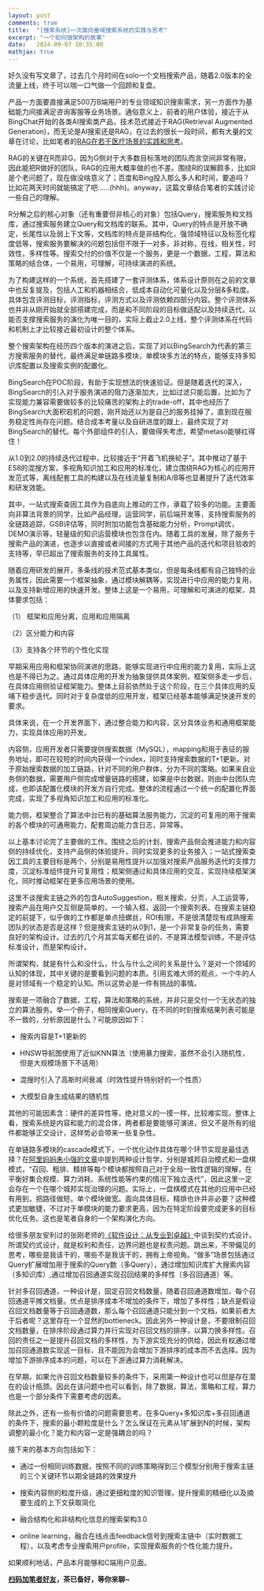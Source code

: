 ```yaml
---
layout: post
comments: true
title:  "[搜索系统]一次面向垂域搜索系统的实践与思考"
excerpt: "一个如何做架构的故事"
date:   2024-09-07 10:35:00
mathjax: true
---
```


好久没有写文章了，过去几个月时间在solo一个文档搜索产品，随着2.0版本的全流量上线，终于可以喘一口气做一个回顾和复盘。

产品一方面要直接满足500万B端用户的专业领域知识搜索需求，另一方面作为基础能力间接满足咨询客服等业务场景。通俗意义上，前者的用户体验，接近于从BingChat开始的各类AI搜索类产品，技术范式接近于RAG(Retrieval Augmented Generation)，而无论是AI搜索还是RAG，在过去的很长一段时间，都有大量的文章在讨论，比如笔者的[RAG在若干医疗场景的实践和思考](https://mp.weixin.qq.com/s?__biz=MzU2MTY2ODEzNA==&mid=2247484869&idx=1&sn=4bf5c85a58fa2e5ee477442752d2a832&chksm=fc740c8ccb03859afd52c4294626eb7b9014533cb4615343f4102708a46128db8fe70afa8407&token=1535827598&lang=zh_CN#rd)。

RAG的关键在R而非G，因为G侧对于大多数目标落地的团队而言空间非常有限，因此能把R做好的团队，RAG的应用大概率做的也不差。围绕R的误解颇多，比如R是个老问题了，现在做没啥意义了；百度和Bing投入那么多人和时间，要追吗？比如花两天时间就能搞定了吧......(hhh)。anyway，这篇文章结合笔者的实践讨论一些自己的理解。

R分解之后的核心对象（还有重要但非核心的对象）包括Query，搜索服务和文档库，通过搜索服务建立Query和文档库的联系。其中，Query的特点是开放不确定，长尾性以及弱上下文等，文档库的特点是非结构化，强领域特征以及标签化程度低等，搜索服务要解决的问题包括但不限于一对多，非对称，在线，相关性，时效性，多样性等。搜索交付的价值不仅是一个服务，更是一个数据，工程，算法和策略的结合体，一个易用，可理解，可持续演进的系统。

为了构建这样的一个系统，首先搭建了一套评测体系，体系设计原则在之前的文章中也反复提及，包括人工和机器相结合，低成本自动化可量化以及分层&多粒度。具体包含评测目标，评测指标，评测方式以及评测依赖四部分内容。整个评测体系也并非从刚开始就全部搭建完成，而是和不同阶段的目标做适配以及持续迭代，以能否支撑搜索服务的演化为唯一目的，实际上截止2.0上线，整个评测体系在代码和机制上才比较接近最初设计的整个体系。

整个搜索架构在经历四个版本的演进之后，实现了对以BingSearch为代表的第三方搜索服务的替代，最终满足单链路多模块，单模块多方法的特点，能够支持多知识库配置以及搜索实例的配置化。

BingSearch在POC阶段，有助于实现想法的快速验证。但是随着迭代的深入，BingSearch的引入对于服务演进的阻力逐渐加大，比如过滤只能后置，比如为了实现能力兼容需要做较多的比较痛苦的架构上的trade-off，其中也经历了BingSearch大面积宕机的问题，刚开始还以为是自己的服务挂掉了，直到现在服务稳定性尚存在问题。结合成本考量以及自研进度的跟上，最终实现了对BingSearch的替代。每个外部组件的引入，要做得失考虑，希望metaso能够扛得住！

从1.0到2.0的持续迭代过程中，比较接近于“开着飞机换轮子”。其中推动了基于ES8的混搜方案，多视角知识加工和应用的标准化，建立围绕RAG为核心的应用开发范式等，离线配套工具的构建以及在线流量复制和A/B等也显著提升了迭代效率和研发效能。

其中，一站式搜索查因工具作为自底向上推动的工作，承载了较多的功能。主要面向非算法背景的同学，比如产品经理，运营同学，前后端开发等，支持搜索服务的全链路追踪，GSB评估等，同时附加功能包含基础能力分析，Prompt调优，DEMO演示等，轻量级的知识运营模块也包含在内。随着工具的发展，除了服务于搜索产品的演进，也逐步以直接或者间接的方式用于其他产品的迭代和项目验收的支持等，早已超出了搜索服务的支持工具属性。

随着应用研发的展开，多条线的技术范式基本类似，但是每条线都有自己独特的业务属性，因此需要一个框架抽象，通过模块解耦等，实现进行中应用的能力复用，以及支持新增应用的快速开发。整体上这是一个易用，可理解和可演进的框架，具体要求包括：

（1） 框架和应用分离，应用和应用隔离

（2）区分能力和内容

（3）支持各个环节的个性化实现

早期采用应用和框架协同演进的思路，能够实现进行中应用的能力复用，实际上这也是不得已为之。通过具体应用的开发为抽象提供具体案例，框架侧多走一步后，在具体应用侧验证框架能力。整体上目前依然处于这个阶段，在三个具体应用的反哺下稳步迭代。同时对于复杂度低的应用开发，框架已经基本能够满足快速开发的要求。

具体来说，在一个开发界面下，通过整合能力和内容，区分具体业务和通用框架能力，实现具体应用的开发。

内容侧，应用开发者只需要提供搜索数据（MySQL），mapping和用于表征的服务地址，即可在较短的时间内获得一个index，同时支持搜索数据的T+1更新。对于原始搜索数据的加工链路，针对不同的用户群体，分为不同的策略。如果来自业务侧的数据，需要用户侧完成增量链路的搭建，如果是中台数据，则由中台团队完成，也即该配置化模块的开发方自行完成。整体的流程通过一个统一的配置化界面完成，实现了多视角知识加工和应用的标准化。

能力侧，框架整合了算法中台已有的基础算法服务能力，沉淀的可复用的用于搜索的各个模块的可通用能力，配套周边能力含日志，异常等。

以上基本讨论完了主要做的工作。围绕之后的计划，搜索产品侧会推进能力和内容侧的持续优化，支持产品侧的体验提升，同时实现更多的业务接入；一站式搜索查因工具的主要目标是两个，分别是易用性提升以加强对搜索产品服务迭代的支撑力度，沉淀标准组件提升可复用性；框架侧通过和具体应用的交互，实现持续框架演化，同时推动框架在更多应用场景的使用。

这里不谈搜索主链之外的包含AutoSuggestion，相关搜索，分页，人工运营等，搜索产品在用户交互侧是简单的，一个输入框，返回一个搜索列表。在搜索主链稳定的前提下，似乎做的工作都是单点扭螺丝，ROI有限，不是很清楚现有成熟搜索团队的状态是否是这样？但是搜索主链的从0到1，是一个非常复杂的任务，需要良好的架构设计。过去的几个月其实每天都在谈的，不是算法模型训练，不是评估标准设计，而是架构设计。

所谓架构，就是有什么和没什么，什么与什么之间的关系是什么？是对一个领域的认知的体现，其中关键的是要看到问题的本质。引用玄难大师的观点，一个牛的人是对领域有一个稳定的认知。所以这势必是一件有挑战的事情。

搜索是一项融合了数据，工程，算法和策略的系统，并非只是交付一个无状态的独立的算法服务。举一个例子，相同搜索Query，在不同的时刻搜索结果列表可能是不一致的，分析原因是什么？可能原因如下：

+ 搜索内容是T+1更新的

+ HNSW导航图使用了近似KNN算法（使用暴力搜索，虽然不会引入随机性，但是大规模场景下不适用）

+ 混搜时引入了高斯时间衰减（时效性提升特别好的一个性质）

+ 大模型自身生成结果的随机性

其他的可能因素含：硬件的差异性等，绝对意义的一摸一样，比较难实现。整体上看，搜索系统是内容和能力的混合体，两者都是要能够可演进，但又不是所有的组件都能够正交设计，这样势必会带来一些复杂性。

在单链路多模块的cascade模式下，一个优化动作具体在哪个环节实现是最佳选择？在[阿里妈妈朱小强的文章](https://zhuanlan.zhihu.com/p/398041971)中提到两种设计哲学，分别是城邦自治模式和一盘棋模式，“召回、粗排、精排等每个模块都按照自己对于全局一致性逻辑的理解，在平衡好集合规模、算力消耗、系统性能等约束的情况下独立迭代”，因此这里一定会存在一个在哪个城邦实现治理的问题。实际上，一盘棋模式在其他的应用中已经有用到，把路径做短，单个模块做宽。面向具体目标，精排也许并非必要？这种模式更加敏捷，不过对于单模块的能力要求更高，因为在特定阶段要完成更多的目标优化任务。这也是笔者自身的一个架构演化方向。

给很多朋友安利过的张刚老师的[《软件设计：从专业到卓越》](https://book.douban.com/subject/35966115/)中谈到契约式设计。所谓契约式设计，就是权利和责任，边界问题也是权责问题。跳出来，不带偏见的思考，哪些是我该干的，哪些不是我该干的，拥有上帝视角。“做多”场景包括通过Query扩展增加用于搜索的Query数（多Query），通过增加知识库扩大搜索内容（多知识库）,通过增加召回通道实现召回结果的多样性（多召回通道）等。

针对多召回通道，一种设计是，固定召回文档数量，随着召回通道数增加，每个召回通道平摊文档量。优点是排序成本不增加的条件下，增加了多样性；缺点是假设召回文档数量等于召回通道数，那么每个召回通道只能分到一个文档，如果前者大于后者呢？这里存在一个显然的bottleneck。因此另外一种设计是，不要限制召回文档数量，在排序阶段通过算力并行实现对召回文档的排序，以算力换多样性。召回的责任之一是提升召回文档的多样性，为下游实现充分的供给，因此有权通过增加召回通道数实现这一目标，且不能因为会增加下游排序的成本而不去选择。因为增加下游排序成本的问题，可以在下游通过算力消耗解决。

在早期，如果允许召回文档数量较多的条件下，采用第一种设计也可以但是存在潜在的设计瓶颈。因此在该问题中也可以看到，除了数据，算法，策略和工程，算力也是一个部分条件下需要考虑的因素。

除此之外，还有一些有价值的问题需要思考。在多Query+多知识库+多召回通道的条件下，搜索的最小颗粒度是什么？怎么保证在元素从1扩展到N的时候，架构调整的最小化？能力和内容一定是强耦合的吗？

接下来的基本方向包括如下：

+ 通过一份相同训练数据，按照不同的训练策略得到三个模型分别用于搜索主链的三个关键环节以期全链路的效果提升

+ 搜索内容侧的粒度升级，通过更细粒度的知识管理，提升搜索的精细化以及摘要生成的上下文获取简化

+ 融合结构化和非结构化信息的搜索架构3.0

+ online learning，融合在线点击feedback信号到搜索主链中（实时数据工程），以及考虑专业搜索用户profile，实现搜索服务的个性化能力提升。

如果顺利地话，产品本月能够和C端用户见面。

**[扫码加笔者好友](https://zhpmatrix.github.io/about/)，茶已备好，等你来聊~**














